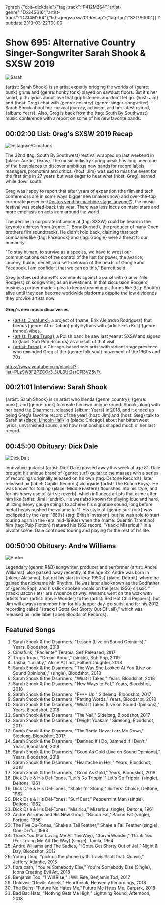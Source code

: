 ?graph {"obit~dickdale":{"tag-track":"P412M264","artist-genre":"D234S616","artist-track":"D234M264"},"list~gregssxsw2019recap":{"tag-tag":"S312S000"}}
?pubdate 2019-03-22T00:00

# Show 695: Alternative Country Singer-Songwriter Sarah Shook & SXSW 2019
![Sarah](https://sound-images.s3.amazonaws.com/images/2019/Sarah_shook.jpg)

{artist: Sarah Shook} is an artist expertly bridging the worlds of {genre: punk} grime and {genre: honky tonk} played on sawdust floors. But it's her smart, pithy lyrics about love that grip listeners and don't let go. {host: Jim} and {host: Greg} chat with {genre: country} {genre: singer-songwriter} Sarah Shook about her musical journey, activism, and her latest record, {album: Years}. Also, Greg is back from the {tag: South By Southwest} music conference with a report on some of his new favorite bands.


## 00:02:00 List: Greg's SXSW 2019 Recap
![Instagram/Cimafunk](https://sound-images.s3.amazonaws.com/images/2019/cimafunk.jpg)

The 32nd {tag: South By Southwest} festival wrapped up last weekend in {place: Austin, Texas}. The music industry spring break has long been one of the best places to discover ambitious new bands for record labels, managers, promoters and critics. {host: Jim} was sad to miss the event for the first time in 27 years, but was eager to hear what {host: Greg} learned while down south. 

Greg was happy to report that after years of expansion (the film and tech conferences are in some ways bigger newsmakers now) and over-the-top corporate presence ([Doritos vending machine stage, anyone?](https://www.fastcompany.com/3027313/doritos-has-a-bold-mission-and-lady-gaga-for-sxsw-attendees)), the music festival was scaled-back this year. There was less focus on major stars and more emphasis on acts from around the world. 

The decline in corporate influence at {tag: SXSW} could be heard in the keynote address from {name: T. Bone Burnett}, the producer of many Coen brothers film soundtracks. He didn't hold back, claiming that tech companies like {tag: Facebook} and {tag: Google} were a threat to our humanity. 

"To stay human, to survive as a species, we have to wrest our communications out of the control of the lust for power, the avarice, larceny, hubris, deceit, and self-delusion of the heads of Google and Facebook. I am confident that we can do this," Burnett said. 

Greg juxtaposed Burnett's comments against a panel with {name: Nile Rodgers} on songwriting as an investment. In that discussion Rodgers' business partner made a plea to keep streaming platforms like {tag: Spotify} alive until they can become worldwide platforms despite the low dividends they provide artists now. 

#### Greg's new music discoveries 

- [{artist: Cimafunk}](https://cimafunk.com/), a project of {name: Erik Alejandro Rodriguez} that blends {genre: Afro-Cuban} polyrhythms with {artist: Fela Kuti} {genre: trance} vibes.
- [{artist: Trupa Trupa}](https://trupatrupa.bandcamp.com/), a Polish band he saw last year at SXSW and signed to {label: Sub Pop Records} as a result of that visit. 
- [{artist: Tasha}](https://www.wowtashawow.com/), a Chicago-based solo artist with radiant stage presence who reminded Greg of the {genre: folk soul} movement of the 1960s and 70s. 

https://www.youtube.com/playlist?list=PLz9W8F2PZCOr3_8UL3Ut2srCPi3VZ5vFt

## 00:21:01 Interview: Sarah Shook
{artist: Sarah Shook} is an artist who blends {genre: country}, {genre: punk}, and {genre: rock} to create her own unique sound. Shook, along with her band the Disarmers, released {album: Years} in 2018, and it ended up being Greg's favorite record of the year! {host: Jim} and {host: Greg} talk to Sarah at [{place: Lincoln Hall}](http://www.lh-st.com/) in {place: Chicago} about her bittersweet lyrics, unvarnished sound, and how relationships shaped much of her last record. 

## 00:45:00 Obituary: Dick Dale
![Dick Dale](https://sound-images.s3.amazonaws.com/images/2019/dick.jpg)

Innovative guitarist {artist: Dick Dale} passed away this week at age 81. Dale brought his unique brand of {genre: surf} guitar to the masses with a series of recordings originally released on his own {tag: Deltone Records}, later released on {label: Capitol Records} alongside {artist: The Beach Boys}. He was known for folding {place: Middle Eastern} flourishes into his style, and for his heavy use of {artist: reverb}, which influnced artists that came after him like {artist: Jimi Hendrix}. He was also known for playing loud and hard, utilizing heavy gauge strings to acheive his signature sound, long before metal heads pushed the volume to 11.  His style of {genre: surf rock} was exclipsed by the {era: 1960s} {tag: British Invasion}, but he was able to start touring again in the {era: mid-1990s} when the {name: Quentin Tarentino} film {tag: Pulp Fiction} featured his 1962 record, "{track: Miserlou}," in a pivotal scene. Dale continued touring and playing for the rest of his life. 

## 00:50:00 Obituary: Andre Williams
![Andre](https://sound-images.s3.amazonaws.com/images/2019/andre.jpg)

Legendary {genre: R&B} songwriter, producer and performer {artist: Andre Williams}, also passed away recently, at the age 82. Andre was born in {place: Alabama}, but got his start in {era: 1950s} {place: Detroit}, where he gained the nickname Mr. Rhythm. He was later also known as the Godfather of {genre: Rap}, and his slick spoken vocals on the {era: 1956} classic "{track: Bacon Fat}" are evidence of why. Williams went on the work with artists from {artist: Stevie Wonder} to the {artist: Red Hot Chili Peppers}, but Jim will always remember him for his dapper day-glo suits, and for his 2012 recording called "{track: I Gotta Get Shorty Out Of Jail}," which was released on indie label {label: Bloodshot Records}. 

## Featured Songs
1. Sarah Shook & the Disarmers, "Lesson (Live on Sound Opinions)," Years, Bloodshot, 2018
1. Cimafunk, "Paciente," Terapia, Self Released, 2017
1. Trupa Trupa, "Dream About," (single), Sub Pop, 2019
1. Tasha, "Lullaby," Alone At Last, Father/Daughter, 2018
1. Sarah Shook & the Disarmers, "The Way She Looked At You (Live on Sound Opinions)," (single), Bloodshot, 2018
1. Sarah Shook & the Disarmers, "What It Takes," Years, Bloodshot, 2018
1. Sarah Shook & the Disarmers, "New Ways to Fail," Years, Bloodshot, 2018
1. Sarah Shook & the Disarmers, "F*** Up," Sidelong, Bloodshot, 2017
1. Sarah Shook & the Disarmers, "Parting Words," Years, Bloodshot, 2018
1. Sarah Shook & the Disarmers, "What It Takes (Live on Sound Opinions)," Years, Bloodshot, 2018
1. Sarah Shook & the Disarmers, "The Nail," Sidelong, Bloodshot, 2017
1. Sarah Shook & the Disarmers, "Dwight Yoakam," Sidelong, Bloodshot, 2017
1. Sarah Shook & the Disarmers, "The Bottle Never Lets Me Down," Sidelong, Bloodshot, 2017
1. Sarah Shook & the Disarmers, "Damned If I Do, Damned If I Don't," Years, Bloodshot, 2018
1. Sarah Shook & the Disarmers, "Good As Gold (Live on Sound Opinions)," Years, Bloodshot, 2018
1. Sarah Shook & the Disarmers, "Heartache in Hell," Years, Bloodshot, 2018
1. Sarah Shook & the Disarmers, "Good As Gold," Years, Bloodshot, 2018
1. Dick Dale & His Del-Tones, "Let's Go Trippin'," Let's Go Trippin' (single), Deltone, 1961
1. Dick Dale & His Del-Tones, "Shake 'n' Stomp," Surfers' Choice, Deltone, 1962
1. Dick Dale & His Del-Tones, "Surf Beat," Peppermint Man (single), Deltone, 1962
1. Dick Dale & His Del-Tones, "Misirlou," Miserlou (single), Deltone, 1961
1. Andre Williams and His New Group, "Bacon Fat," Bacon Fat (single), Fortune, 1956
1. The Five Du-Tones, "Shake a Tail Feather," Shake a Tail Feather (single), One-Derful, 1963
1. Thank You (For Loving Me All The Way), "Stevie Wonder," Thank You (For Loving Me All The Way) (single), Tamla, 1964
1. Andre Williams and The Sadies, "I Gotta Get Shorty Out of Jail," Night & Day, Bloodshot, 2012
1. Young Thug, "pick up the phone (with Travis Scott feat. Quavo)," Jeffery, Atlantic, 2016
1. flora cash, "You're Somebody Else," You're Somebody Else (Single), Icons Creating Evil Art, 2018
1. Benjamin Tod, "I Will Rise," I Will Rise, Benjamin Tod, 2017
1. Unloved, "Devils Angels," Heartbreak, Heavenly Recordings, 2018
1. The Beths, "Future Me Hates Me," Future Me Hates Me, Carpark, 2018
1. Bad Bad Hats, "Nothing Gets Me High," Lightning Round, Afternoon, 2018

